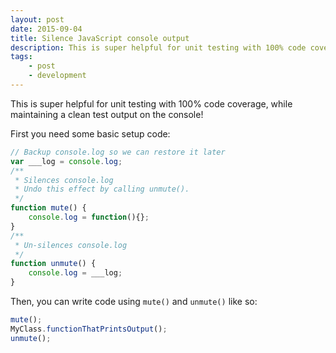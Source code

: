 ```yaml
---
layout: post
date: 2015-09-04
title: Silence JavaScript console output
description: This is super helpful for unit testing with 100% code coverage, while maintaining a clean test output on the console!
tags:
    - post
    - development
---
```


This is super helpful for unit testing with 100% code coverage, while maintaining a clean test output on the console!

First you need some basic setup code:

```js
// Backup console.log so we can restore it later
var ___log = console.log;
/**
 * Silences console.log
 * Undo this effect by calling unmute().
 */
function mute() {
    console.log = function(){};
}
/**
 * Un-silences console.log
 */
function unmute() {
    console.log = ___log;
}
```

Then, you can write code using `mute()` and `unmute()` like so:

```js
mute();
MyClass.functionThatPrintsOutput();
unmute();
```